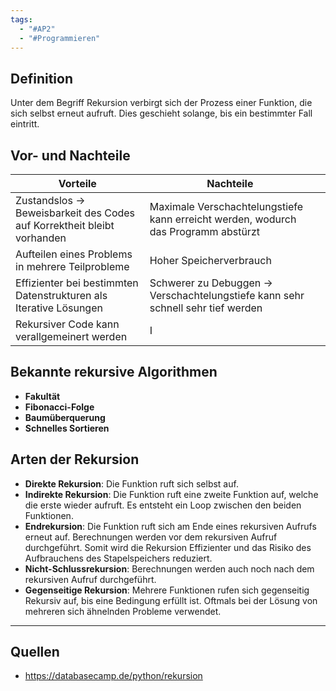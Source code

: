 ```yaml
---
tags:
  - "#AP2"
  - "#Programmieren"
---
```

## Definition
Unter dem Begriff Rekursion verbirgt sich der Prozess einer Funktion, die sich selbst erneut aufruft. Dies geschieht solange, bis ein bestimmter Fall eintritt.
## Vor- und Nachteile
| **Vorteile**                                                            | **Nachteile**                                                                      |     |
| ----------------------------------------------------------------------- | ---------------------------------------------------------------------------------- | --- |
| Zustandslos -> Beweisbarkeit des Codes auf Korrektheit bleibt vorhanden | Maximale Verschachtelungstiefe kann erreicht werden, wodurch das Programm abstürzt |     |
| Aufteilen eines Problems in mehrere Teilprobleme                        | Hoher Speicherverbrauch                                                            |     |
| Effizienter bei bestimmten Datenstrukturen als Iterative Lösungen       | Schwerer zu Debuggen -> Verschachtelungstiefe kann sehr schnell sehr tief werden   |     |
| Rekursiver Code kann verallgemeinert werden                             | I                                                                                  |     |
## Bekannte rekursive Algorithmen 
+ **Fakultät**
+ **Fibonacci-Folge**
+ **Baumüberquerung**
+ **Schnelles Sortieren**

## Arten der Rekursion
+ **Direkte Rekursion**: Die Funktion ruft sich selbst auf.
+ **Indirekte Rekursion**: Die Funktion ruft eine zweite Funktion auf, welche die erste wieder aufruft. Es entsteht ein Loop zwischen den beiden Funktionen.
+ **Endrekursion**: Die Funktion ruft sich am Ende eines rekursiven Aufrufs erneut auf. Berechnungen werden vor dem rekursiven Aufruf durchgeführt. Somit wird die Rekursion Effizienter und das Risiko des Aufbrauchens des Stapelspeichers reduziert.
+ **Nicht-Schlussrekursion**: Berechnungen werden auch noch nach dem rekursiven Aufruf durchgeführt.
+ **Gegenseitige Rekursion**: Mehrere Funktionen rufen sich gegenseitig Rekursiv auf, bis eine Bedingung erfüllt ist. Oftmals bei der Lösung von mehreren sich ähnelnden Probleme verwendet.



---
## Quellen
+ https://databasecamp.de/python/rekursion
